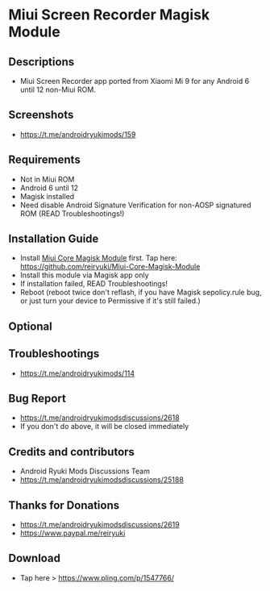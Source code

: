 # Miui Screen Recorder Magisk Module

## Descriptions
- Miui Screen Recorder app ported from Xiaomi Mi 9 for any Android 6 until 12 non-Miui ROM.

## Screenshots
- https://t.me/androidryukimods/159

## Requirements
- Not in Miui ROM
- Android 6 until 12
- Magisk installed
- Need disable Android Signature Verification for non-AOSP signatured ROM (READ Troubleshootings!)

## Installation Guide
- Install [Miui Core Magisk Module](https://github.com/reiryuki/Miui-Core-Magisk-Module) first. Tap here: https://github.com/reiryuki/Miui-Core-Magisk-Module
- Install this module via Magisk app only
- If installation failed, READ Troubleshootings!
- Reboot (reboot twice don't reflash, if you have Magisk sepolicy.rule bug, or just turn your device to Permissive if it's still failed.)

## Optional

## Troubleshootings
- https://t.me/androidryukimods/114

## Bug Report
- https://t.me/androidryukimodsdiscussions/2618
- If you don't do above, it will be closed immediately

## Credits and contributors
- Android Ryuki Mods Discussions Team
- https://t.me/androidryukimodsdiscussions/25188

## Thanks for Donations
- https://t.me/androidryukimodsdiscussions/2619
- https://www.paypal.me/reiryuki

## Download
- Tap here > https://www.pling.com/p/1547766/
